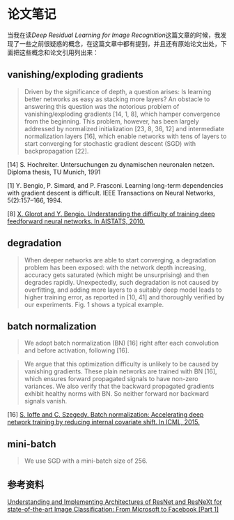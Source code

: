 # 论文笔记

当我在读*Deep Residual Learning for Image Recognition*这篇文章的时候，我发现了一些之前很疑惑的概念，在这篇文章中都有提到，并且还有原始论文出处，下面把这些概念和论文引用列出来：

## vanishing/exploding gradients


> Driven by the significance of depth, a question arises: Is learning better networks as easy as stacking more layers?
> An obstacle to answering this question was the notorious problem of vanishing/exploding gradients [14, 1, 8], which hamper convergence from the beginning.
> This problem, however, has been largely addressed by normalized initialization [23, 8, 36, 12] and intermediate normalization layers [16], which enable networks with tens of layers to start converging for stochastic gradient descent (SGD) with backpropagation [22].


[14] S. Hochreiter. Untersuchungen zu dynamischen neuronalen netzen.
Diploma thesis, TU Munich, 1991

[1] Y. Bengio, P. Simard, and P. Frasconi. Learning long-term dependencies with gradient descent is difficult. IEEE Transactions on Neural
Networks, 5(2):157–166, 1994.

[8] [X. Glorot and Y. Bengio. Understanding the difficulty of training
deep feedforward neural networks. In AISTATS, 2010.](http://proceedings.mlr.press/v9/glorot10a/glorot10a.pdf)

## degradation

> When deeper networks are able to start converging, a degradation problem has been exposed: with the network depth increasing, accuracy gets saturated (which might be unsurprising) and then degrades rapidly.
> Unexpectedly, such degradation is not caused by overfitting, and adding more layers to a suitably deep model leads to higher training error, as reported in [10, 41] and thoroughly verified by our experiments. Fig. 1 shows a typical example.


## batch normalization

> We adopt batch normalization (BN) [16] right after each convolution and before activation, following [16].

> We argue that this optimization difficulty is unlikely to
be caused by vanishing gradients. These plain networks are
trained with BN [16], which ensures forward propagated
signals to have non-zero variances. We also verify that the
backward propagated gradients exhibit healthy norms with
BN. So neither forward nor backward signals vanish.

[16] [S. Ioffe and C. Szegedy. Batch normalization: Accelerating deep network training by reducing internal covariate shift. In ICML, 2015.](http://proceedings.mlr.press/v37/ioffe15.pdf)

## mini-batch

>  We use SGD with a mini-batch size of 256.

##  参考资料

[Understanding and Implementing Architectures of ResNet and ResNeXt for state-of-the-art Image Classification: From Microsoft to Facebook [Part 1]](https://medium.com/@14prakash/understanding-and-implementing-architectures-of-resnet-and-resnext-for-state-of-the-art-image-cf51669e1624)
